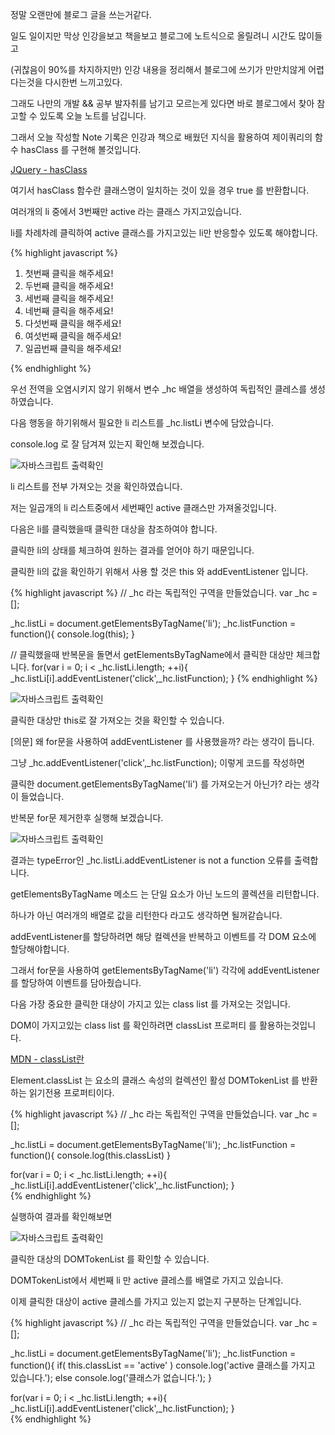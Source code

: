 <div class="box">
  <p>정말 오랜만에 블로그 글을 쓰는거같다.</p>
  <p>일도 일이지만 막상 인강을보고 책을보고 블로그에 노트식으로 올릴려니 시간도 많이들고</p>
  <p>(귀찮음이 90%를 차지하지만) 인강 내용을 정리해서 블로그에 쓰기가 만만치않게 어렵다는것을 다시한번 느끼고있다.</p>
  <p>그래도 나만의 개발 && 공부 발자취를 남기고 모르는게 있다면 바로 블로그에서 찾아 참고할 수 있도록 오늘 노트를 남깁니다.</p>
</div>

<div class="box">
  <p>그래서 오늘 작성할 Note 기록은 인강과 책으로 배웠던 지식을 활용하여 제이쿼리의 함수 hasClass 를 구현해 볼것입니다.</p>  
  <div class="pro-txt">
    <a href="https://api.jquery.com/hasclass/" target="_balnk">JQuery - hasClass</a>
    <p>여기서 hasClass 함수란 클래스명이 일치하는 것이 있을 경우 true 를 반환합니다.</p>
  </div>
  <p>여러개의 li 중에서 3번째만 active 라는 클래스 가지고있습니다.</p>
  <p>li를 차례차례 클릭하여 active 클래스를 가지고있는 li만 반응할수 있도록 해야합니다.</p>
</div>

<div class="box">
{% highlight javascript %}
<ol>
  <li>첫번째 클릭을 해주세요!</li>
  <li>두번째 클릭을 해주세요!</li>
  <li class="active">세번째 클릭을 해주세요!</li>
  <li>네번째 클릭을 해주세요!</li>
  <li>다섯번째 클릭을 해주세요!</li>
  <li>여섯번째 클릭을 해주세요!</li>
  <li>일곱번째 클릭을 해주세요!</li>
</ol>

<script>
  // _hc 라는 독립적인 구역을 만들었습니다.
  var _hc = [];

  _hc.listLi = document.getElementsByTagName('li');
  console.log(_hc.listLi)
</script>
{% endhighlight %}
<p>우선 전역을 오염시키지 않기 위해서 변수 _hc 배열을 생성하여 독립적인 클레스를 생성하였습니다.</p>
<p>다음 행동을 하기위해서 필요한 li 리스트를 _hc.listLi 변수에 담았습니다.</p>
<p>console.log 로 잘 담겨져 있는지 확인해 보겠습니다.</p>
<div class="img-box">
  <img src="{{ site.baseurl }}/static/img/post/2018-10-31-1.png" alt="자바스크립트 출력확인" />
</div>
<p>li 리스트를 전부 가져오는 것을 확인하였습니다.</p>
<p>저는 일곱개의 li 리스트중에서 세번째인 active 클래스만 가져올것입니다.</p>
</div>

<div class="box">
  <p>다음은 li를 클릭했을때 클릭한 대상을 참조하여야 합니다.</p>
  <p>클릭한 li의 상태를 체크하여 원하는 결과를 얻어야 하기 때문입니다.</p>
  <p>클릭한 li의 값을 확인하기 위해서 사용 할 것은 this 와 addEventListener 입니다.</p>
  
{% highlight javascript %}
// _hc 라는 독립적인 구역을 만들었습니다.
var _hc 		 = [];

_hc.listLi 		 = document.getElementsByTagName('li');
_hc.listFunction = function(){
	console.log(this);
}

// 클릭했을때 반복문을 돌면서 getElementsByTagName에서 클릭한 대상만 체크합니다.
for(var i = 0; i < _hc.listLi.length; ++i){
	_hc.listLi[i].addEventListener('click',_hc.listFunction);
}
{% endhighlight %}
<div class="img-box">
  <img src="{{ site.baseurl }}/static/img/post/2018-10-31-2.png" alt="자바스크립트 출력확인" />
</div>
<p>클릭한 대상만 this로 잘 가져오는 것을 확인할 수 있습니다.</p>
<p>[의문] 왜 for문을 사용하여 addEventListener 를 사용했을까? 라는 생각이 듭니다.</p>
<p>그냥 _hc.addEventListener('click',_hc.listFunction); 이렇게 코드를 작성하면</p>
<p>클릭한 document.getElementsByTagName('li') 를 가져오는거 아닌가? 라는 생각이 들었습니다.</p>
<p>반복문 for문 제거한후 실행해 보겠습니다.</p>
<div class="img-box">
  <img src="{{ site.baseurl }}/static/img/post/2018-10-31-3.png" alt="자바스크립트 출력확인" />
</div>
<p>결과는 typeError인  _hc.listLi.addEventListener is not a function 오류를 출력합니다.</p>
<p>getElementsByTagName 메소드 는 단일 요소가 아닌 노드의 콜렉션을 리턴합니다.</p>
<p>하나가 아닌 여러개의 배열로 값을 리턴한다 라고도 생각하면 될꺼같습니다.</p>
<p>addEventListener를 할당하려면 해당 컬렉션을 반복하고 이벤트를 각 DOM 요소에 할당해야합니다.</p>
<p>그래서 for문을 사용하여 getElementsByTagName('li') 각각에 addEventListener를 할당하여 이벤트를 담아줬습니다.</p>
</div>

<div class="box">
  <p>다음 가장 중요한 클릭한 대상이 가지고 있는 class list 를 가져오는 것입니다.</p>
  <p>DOM이 가지고있는 class list 를 확인하려면 classList 프로퍼티 를 활용하는것입니다.</p>
<div class="pro-txt">
  <a href="https://developer.mozilla.org/ko/docs/Web/API/Element/classList" target="_balnk">MDN - classList란</a>
  <p>Element.classList 는 요소의 클래스 속성의 컬렉션인 활성 DOMTokenList 를 반환하는 읽기전용 프로퍼티이다.</p>
</div>
{% highlight javascript %}
// _hc 라는 독립적인 구역을 만들었습니다.
var _hc 		 = [];

_hc.listLi 		 = document.getElementsByTagName('li');
_hc.listFunction = function(){
	console.log(this.classList)
}

for(var i = 0; i < _hc.listLi.length; ++i){
	_hc.listLi[i].addEventListener('click',_hc.listFunction);
}	
{% endhighlight %}
<p>실행하여 결과를 확인해보면</p>
<div class="img-box">
  <img src="{{ site.baseurl }}/static/img/post/2018-10-31-4.png" alt="자바스크립트 출력확인" />
</div>
<p>클릭한 대상의 DOMTokenList 를 확인할 수 있습니다.</p>
<p>DOMTokenList에서 세번째 li 만 active 클레스를 배열로 가지고 있습니다.</p>
<p>이제 클릭한 대상이 active 클레스를 가지고 있는지 없는지 구분하는 단계입니다.</p>
</div>

<div class="box">
{% highlight javascript %}
// _hc 라는 독립적인 구역을 만들었습니다.
var _hc 		 = [];

_hc.listLi 		 = document.getElementsByTagName('li');
_hc.listFunction = function(){
	if( this.classList == 'active' ) console.log('active 클래스를 가지고 있습니다.');
	else console.log('클래스가 없습니다.');
}

for(var i = 0; i < _hc.listLi.length; ++i){
	_hc.listLi[i].addEventListener('click',_hc.listFunction);
}	
{% endhighlight %}
</div>
